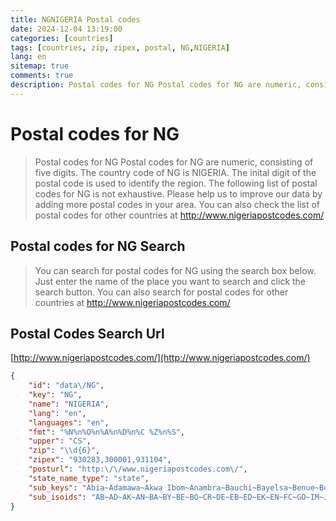 ```yaml
---
title: NGNIGERIA Postal codes 
date: 2024-12-04 13:19:00
categories: [countries]
tags: [countries, zip, zipex, postal, NG,NIGERIA]
lang: en
sitemap: true
comments: true
description: Postal codes for NG Postal codes for NG are numeric, consisting of five digits. The country code of NG is NIGERIA. The inital digit of the postal code is used to identify the region. The following list of postal codes for NG is not exhaustive. Please help us to improve our data by adding more postal codes in your area. You can also check the list of postal codes for other countries at http://www.nigeriapostcodes.com/
---
```


# Postal codes for NG
> Postal codes for NG Postal codes for NG are numeric, consisting of five digits. The country code of NG is NIGERIA. The inital digit of the postal code is used to identify the region. The following list of postal codes for NG is not exhaustive. Please help us to improve our data by adding more postal codes in your area. You can also check the list of postal codes for other countries at http://www.nigeriapostcodes.com/

## Postal codes for NG Search 
> You can search for postal codes for NG using the search box below. Just enter the name of the place you want to search and click the search button. You can also search for postal codes for other countries at http://www.nigeriapostcodes.com/

## Postal Codes Search Url

[http://www.nigeriapostcodes.com/](http://www.nigeriapostcodes.com/)
```json
{
    "id": "data\/NG",
    "key": "NG",
    "name": "NIGERIA",
    "lang": "en",
    "languages": "en",
    "fmt": "%N%n%O%n%A%n%D%n%C %Z%n%S",
    "upper": "CS",
    "zip": "\\d{6}",
    "zipex": "930283,300001,931104",
    "posturl": "http:\/\/www.nigeriapostcodes.com\/",
    "state_name_type": "state",
    "sub_keys": "Abia~Adamawa~Akwa Ibom~Anambra~Bauchi~Bayelsa~Benue~Borno~Cross River~Delta~Ebonyi~Edo~Ekiti~Enugu~Federal Capital Territory~Gombe~Imo~Jigawa~Kaduna~Kano~Katsina~Kebbi~Kogi~Kwara~Lagos~Nasarawa~Niger~Ogun State~Ondo~Osun~Oyo~Plateau~Rivers~Sokoto~Taraba~Yobe~Zamfara",
    "sub_isoids": "AB~AD~AK~AN~BA~BY~BE~BO~CR~DE~EB~ED~EK~EN~FC~GO~IM~JI~KD~KN~KT~KE~KO~KW~LA~NA~NI~OG~ON~OS~OY~PL~RI~SO~TA~YO~ZA"
}
```
